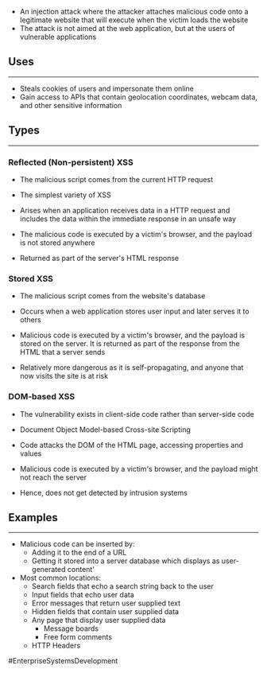 - An injection attack where the attacker attaches malicious code onto a legitimate website that will execute when the victim loads the website
- The attack is not aimed at the web application, but at the users of vulnerable applications

## Uses
---
- Steals cookies of users and impersonate them online
- Gain access to APIs that contain geolocation coordinates, webcam data, and other sensitive information

## Types
---
### Reflected (Non-persistent) XSS
- The malicious script comes from the current HTTP request

- The simplest variety of XSS
- Arises when an application receives data in a HTTP request and includes the data within the immediate response in an unsafe way
- The malicious code is executed by a victim's browser, and the payload is not stored anywhere
- Returned as part of the server's HTML response

### Stored XSS
- The malicious script comes from the website's database

- Occurs when a web application stores user input and later serves it to others
- Malicious code is executed by a victim's browser, and the payload is stored on the server. It is returned as part of the response from the HTML that a server sends
- Relatively more dangerous as it is self-propagating, and anyone that now visits the site is at risk

### DOM-based XSS
- The vulnerability exists in client-side code rather than server-side code

- Document Object Model-based Cross-site Scripting
- Code attacks the DOM of the HTML page, accessing properties and values 
- Malicious code is executed by a victim's browser, and the payload might not reach the server
- Hence, does not get detected by intrusion systems

## Examples
---
- Malicious code can be inserted by:
	- Adding it to the end of a URL
	- Getting it stored into a server database which displays as user-generated content'
- Most common locations:
	- Search fields that echo a search string back to the user
	- Input fields that echo user data
	- Error messages that return user supplied text
	- Hidden fields that contain user supplied data
	- Any page that display user supplied data
		- Message boards
		- Free form comments
	- HTTP Headers


#EnterpriseSystemsDevelopment 